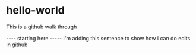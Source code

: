 # hello-world
This is a github walk through

---- starting here -----
I'm adding this sentence to show how i can do edits in github

